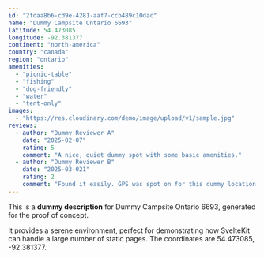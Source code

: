 ```yaml
---
id: "2fdaa8b6-cd9e-4281-aaf7-ccb489c10dac"
name: "Dummy Campsite Ontario 6693"
latitude: 54.473085
longitude: -92.381377
continent: "north-america"
country: "canada"
region: "ontario"
amenities:
  - "picnic-table"
  - "fishing"
  - "dog-friendly"
  - "water"
  - "tent-only"
images:
  - "https://res.cloudinary.com/demo/image/upload/v1/sample.jpg"
reviews:
  - author: "Dummy Reviewer A"
    date: "2025-02-07"
    rating: 5
    comment: "A nice, quiet dummy spot with some basic amenities."
  - author: "Dummy Reviewer B"
    date: "2025-03-021"
    rating: 2
    comment: "Found it easily. GPS was spot on for this dummy location."
---
```


This is a **dummy description** for Dummy Campsite Ontario 6693, generated for the proof of concept.

It provides a serene environment, perfect for demonstrating how SvelteKit can handle a large number of static pages. The coordinates are 54.473085, -92.381377.
